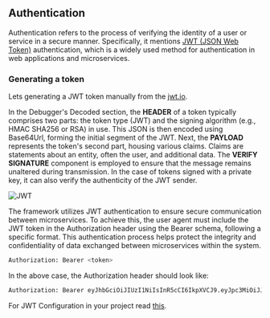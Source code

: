 
## Authentication
Authentication refers to the process of verifying the identity of a user or service in a secure manner. Specifically, it mentions [JWT (JSON Web Token)](https://jwt.io/introduction) authentication, which is a widely used method for authentication in web applications and microservices.

### Generating a token
Lets generating a JWT token manually from the [jwt.io](https://jwt.io/#debugger-io). 

In the Debugger's Decoded section, the **HEADER** of a token typically comprises two parts: the token type (JWT) and the signing algorithm (e.g., HMAC SHA256 or RSA) in use. This JSON is then encoded using Base64Url, forming the initial segment of the JWT. Next, the **PAYLOAD** represents the token's second part, housing various claims. Claims are statements about an entity, often the user, and additional data. The **VERIFY SIGNATURE** component is employed to ensure that the message remains unaltered during transmission. In the case of tokens signed with a private key, it can also verify the authenticity of the JWT sender.

![JWT](https://ik.imagekit.io/pavanKillada/Screenshot%20from%202023-09-19%2014-11-34.png?updatedAt=1695113314578)

The framework utilizes JWT authentication to ensure secure communication between microservices. To achieve this, the user agent must include the JWT token in the Authorization header using the Bearer schema, following a specific format. This authentication process helps protect the integrity and confidentiality of data exchanged between microservices within the system.
```bash
Authorization: Bearer <token>
```
In the above case, the Authorization header should look like:
```bash
Authorization: Bearer eyJhbGciOiJIUzI1NiIsInR5cCI6IkpXVCJ9.eyJpc3MiOiJJU1NfS0VZIiwiYXVkIjoiQVVEX0tFWSJ9.GiLivqXa74WmDzSbgUg9fe5y8Pedw1PS-DkebOM5mIc
```
For JWT Configuration in your project read [this](/docs/authentication/configuration.md).